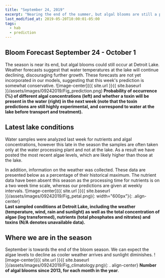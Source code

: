 ```yaml
---
title: "September 24, 2019"
excerpt: "Nearing the end of the summer, but algal blooms are still a possibility"
last_modified_at: 2019-05-20T10:00:01-05:00
tags: 
  - hab
  - prediction
---
```

## Bloom Forecast September 24 - October 1
The season is near its end, but algal blooms could still occur at Detroit Lake. Weather forecasts suggest that water temperatures at the lake will continue declining, discouraging further growth. These forecasts are not yet incorporated in our models, suggesting that this week's prediction is somewhat conservative.
![image-center]({{ site.url }}{{ site.baseurl }}/assets/images/09242019/Fig_prediction.png)
__Probability of occurrence (%) of different algal concentrations (left) and whether a toxin will    be  present in the water (right) in the next week (note that the toxin predictions are still         highly      experimental, and correspond to water at the lake before transport and treatment).__

## Latest lake conditions
Water samples were analyzed last week for nutrients and algal concentrations, however this late in the season the samples are often taken only at the water processing plant and not at the lake. As a result we have posted the most recent algae levels, which are likely higher than those at the lake. 

In addition, information on the weather was collected. These data are presented below as a percentage of their historical maximum. The nutrient data have been absent this season as the processing time for nutrients is on a two week time scale, whereas our predictions are given at weekly intervals.
![image-center]({{ site.url }}{{ site.baseurl }}/assets/images/09242019/Fig_petal.png){:             width="600px"}{: .align-center}
<br clear="all" />
__Last sampled conditions at Detroit Lake, including the weather (temperature, wind, rain and        sunlight) as well as the total concentration of algae (log transformed), nutrients (total phosphates and nitrates) and  toxins (N/A denotes unavailable data).__

## Where we are in the season
September is towards the end of the bloom season. We can expect the algae levels to decline as       cooler weather arrives and sunlight diminishes.
![image-center]({{ site.url }}{{ site.baseurl }}/assets/images/09242019/Fig_climatology.png){: .     align-center}
__Number of algal blooms since 2013, for each month in the year__.
